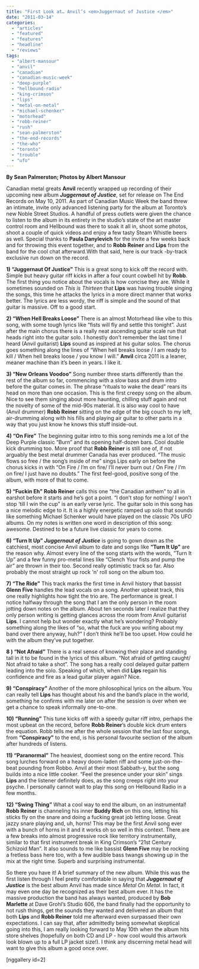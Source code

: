 ```yaml
---
title: "First Look at… Anvil’s <em>Juggernaut of Justice </em>"
date: "2011-03-14"
categories: 
  - "articles"
  - "featured"
  - "features"
  - "headline"
  - "reviews"
tags: 
  - "albert-mansour"
  - "anvil"
  - "canadian"
  - "canadian-music-week"
  - "deep-purple"
  - "hellbound-radio"
  - "king-crimson"
  - "lips"
  - "metal-on-metal"
  - "michael-schenker"
  - "motorhead"
  - "robb-reiner"
  - "rush"
  - "sean-palmerston"
  - "the-end-records"
  - "the-who"
  - "toronto"
  - "trouble"
  - "ufo"
---
```


**By Sean Palmerston; Photos by Albert Mansour**

Canadian metal greats **Anvil** recently wrapped up recording of their upcoming new album _**Juggernaut of Justice**_, set for release on The End Records on May 10, 2011. As part of Canadian Music Week the band threw an intimate, invite only advanced listening party for the album at Toronto’s new Noble Street Studios. A handful of press outlets were given the chance to listen to the album in its entirety in the studio’s state of the art master control room and Hellbound was there to soak it all in, shoot some photos, shoot a couple of quick videos and enjoy a few tasty Steam Whistle beers as well. Special thanks to **Paula Danylevich** for the invite a few weeks back and for throwing this event together, and to **Robb Reiner** and **Lips** from the band for the cool chat afterward.With that said, here is our track -by-track exclusive run down on the record.

**1) “Juggernaut Of Justice”** This is a great song to kick off the record with. Simple but heavy guitar riff kicks in after a four count cowbell hit by **Robb**. The first thing you notice about the vocals is how concise they are. While it sometimes sounded on _This is Thirteen_ that **Lips** was having trouble singing the songs, this time he attacks the lyrics in a more direct manner that works better. The lyrics are less wordy, the riff is simple and the sound of that guitar is massive. Off to a good start.

**2) “When Hell Breaks Loose”** There is an almost Motorhead like vibe to this song, with some tough lyrics like “fists will fly and settle this tonight”. Just after the main chorus there is a really neat ascending guitar scale run that heads right into the guitar solo. I honestly don’t remember the last time I heard (Anvil guitarist) **Lips** sound as inspired at his guitar solos. The chorus goes something along the lines of “When hell breaks loose / I am ready to kill / When hell breaks loose / you know I will.” **Anvil** circa 2011 is a leaner, meaner machine than it’s been in years. I like it.

**3) “New Orleans Voodoo”** Song number three starts differently than the rest of the album so far, commencing with a slow bass and drum intro before the guitar comes in. The phrase “rituals to wake the dead” rears its head on more than one occasion. This is the first creepy song on the album. Nice to see them singing about more haunting, chilling stuff again and not the novelty of some of the mid-90s material. It is also way cool to have (Anvil drummer) **Robb Reiner** sitting on the edge of the big couch to my left, air-drumming along with his fills and playing air guitar to other parts in a way that you just know he knows this stuff inside-out.

**4) “On Fire”** The beginning guitar intro to this song reminds me a lot of the Deep Purple classic “Burn” and its opening half-dozen bars. Cool double kick drumming too. More proof that **Robb Reiner** is still one of, if not arguably the best metal drummer Canada has ever produced. “The music flows so free / the song’s inside of me” sings Lips early on before the chorus kicks in with “On Fire / I’m on fire/ I’ll never burn out / On Fire / I’m on fire/ I just have no doubts.” The first feel-good, positive song of the album, with more of that to come.

**5) “Fuckin Eh”** **Robb Reiner** calls this one “the Canadian anthem” to all in earshot before it starts and he’s got a point. “I don’t stop for nothing/ I won’t stop ‘till I win the cup” is an early verse lyric. The guitar solo in this song has a nice melodic edge to it. It is a highly energetic ramped up solo that sounds like something Michael Schenker would have played on the classic 70s UFO albums. On my notes is written one word in description of this song: awesome. Destined to be a future live classic for years to come.

**6) “Turn It Up”** **_Juggernaut of Justice_** is going to gown down as the catchiest, most concise Anvil album to date and songs like **“Turn It Up”** are the reason why. Almost every line of the song starts with the words, ”Turn It Up” and a few funny pro-metal lines like “Clench Your fists and pump the air” are thrown in their too. Second really optimistic track so far. Also probably the most straight up rock 'n' roll song on the album too.

**7) “The Ride”** This track marks the first time in Anvil history that bassist **Glenn Five** handles the lead vocals on a song. Another upbeat track, this one really highlights how tight the trio are. The performance is great. I notice halfway through the song that I am the only person in the room jotting down notes on the album. About ten seconds later I realize that they only person writing is getting glances across the room from Anvil guitarist **Lips**. I cannot help but wonder exactly what he’s wondering? Probably something along the likes of “so, what the fuck are you writing about my band over there anyway, huh?” I don’t think he’ll be too upset. How could he with the album they’ve put together.

**8 ) “Not Afraid”** There is a real sense of knowing their place and standing tall in it to be found in the lyrics of this album. “Not afraid of getting caught/ Not afraid to take a shot”. The song has a really cool delayed guitar pattern leading into the solo. Speaking of which, when did **Lips** regain his confidence and fire as a lead guitar player again? Nice.

**9) “Conspiracy”** Another of the more philosophical lyrics on the album. You can really tell **Lips** has thought about his and the band’s place in the world, something he confirms with me later on after the session is over when we get a chance to speak informally one-to-one.

**10) “Running”** This tune kicks off with a speedy guitar riff intro, perhaps the most upbeat on the record, before **Robb Reiner**’s double kick drum enters the equation. Robb tells me after the whole session that the last four songs, from **“Conspiracy”** to the end, is his personal favourite section of the album after hundreds of listens.

**11) “Paranormal”** The heaviest, doomiest song on the entire record. This song lurches forward on a heavy doom-laden riff and some just-on-the-beat pounding from Robbo. Anvil at their most Sabbath-y, but the song builds into a nice little cooker. “Feel the presence under your skin” sings **Lips** and the listener definitely does, as the song creeps right into your psyche. I personally cannot wait to play this song on Hellbound Radio in a few months.

**12) “Swing Thing”** What a cool way to end the album, on an instrumental! **Robb Reiner** is channeling his inner **Buddy Rich** on this one, letting his sticks fly on the snare and doing a fucking great job letting loose. Great jazzy snare playing and, uh, horns! This may be the first Anvil song ever with a bunch of horns in it and it works oh so well in this context. There are a few breaks into almost progressive rock like territory instrumentally, similar to that first instrument break in King Crimson’s “21st Century Schizoid Man”. It also sounds to me like bassist **Glenn Five** may be rocking a fretless bass here too, with a few audible bass twangs showing up in the mix at the right time. Superb and surprising instrumental.

So there you have it! A brief summary of the new album. While this was the first listen through I feel pretty comfortable in saying that **_Juggernaut of Justice_** is the best album Anvil has made since _Metal On Metal_. In fact, it may even one day be recognized as their best album ever. It has the massive production the band has always wanted, produced by **Bob Marlette** at Dave Grohl’s Studio 606, the band finally had the opportunity to not rush things, get the sounds they wanted and delivered an album that both **Lips** and **Robb Reiner** told me afterward even surpassed their own expectations. I can say that, after admittedly being somewhat skeptical going into this, I am really looking forward to May 10th when the album hits store shelves (hopefully on both CD and LP - how cool would this artwork look blown up to a full LP jacket size!). I think any discerning metal head will want to give this album a good once over.

\[nggallery id=2\]
